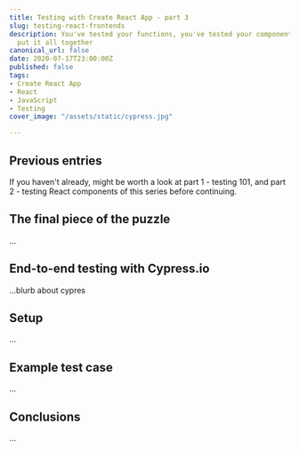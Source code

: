 ```yaml
---
title: Testing with Create React App - part 3
slug: testing-react-frontends
description: You've tested your functions, you've tested your components now lets
  put it all together
canonical_url: false
date: 2020-07-17T23:00:00Z
published: false
tags:
- Create React App
- React
- JavaScript
- Testing
cover_image: "/assets/static/cypress.jpg"

---
```

## Previous entries

If you haven't already, might be worth a look at part 1 - testing 101, and part 2 - testing React components of this series before continuing.

## The final piece of the puzzle

...

## End-to-end testing with Cypress.io

...blurb about cypres

## Setup

...

## Example test case

...

## Conclusions

...